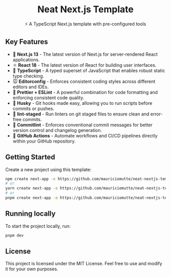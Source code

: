 <h1 align="center">Neat Next.js Template</h1>

<p align="center">⚡ A TypeScript Next.js template with pre-configured tools</p>

## Key Features

- 🔼 **Next.js 13** - The latest version of Next.js for server-rendered React applications.
- ⚛️ **React 18** - The latest version of React for building user interfaces.
- 💙 **TypeScript** - A typed superset of JavaScript that enables robust static type checking.
- 🐭 **Editorconfig** - Enforces consistent coding styles across different editors and IDEs.
- 💖 **Prettier + ESLint** - A powerful combination for code formatting and enforcing consistent code quality.
- 🐶 **Husky** - Git hooks made easy, allowing you to run scripts before commits or pushes.
- 🚫 **lint-staged** - Run linters on git staged files to ensure clean and error-free commits.
- 📝 **Commitlint** - Enforces conventional commit messages for better version control and changelog generation.
- 👷 **GitHub Actions** - Automate workflows and CI/CD pipelines directly within your GitHub repository.

## Getting Started

Create a new project using this template:

```bash
npm create next-app -e https://github.com/mauriciomutte/neat-nextjs-template
# or
yarn create next-app -e https://github.com/mauriciomutte/neat-nextjs-template
# or
pnpm create next-app -e https://github.com/mauriciomutte/neat-nextjs-template
```

## Running locally

To start the project locally, run:

```bash
pnpm dev
```

## License

This project is licensed under the MIT License. Feel free to use and modify it for your own purposes.
